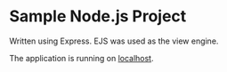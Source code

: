# Sample Node.js Project

Written using Express. EJS was used as the view engine.

The application is running on [localhost](http://localhost:3005).
